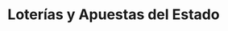 ---
title: "Loterías y Apuestas del Estado"
url: /roquetas-de-mar/loterias-y-apuestas-del-estado/
shop: Lotterie
---